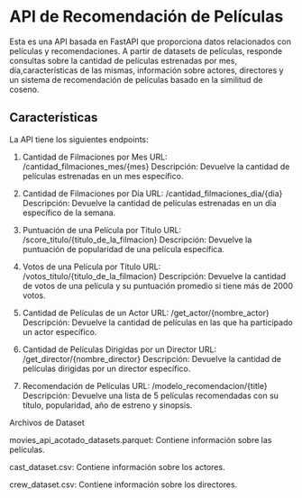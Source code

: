 # API de Recomendación de Películas

Esta es una API basada en FastAPI que proporciona datos relacionados con películas y recomendaciones. A partir de datasets de películas, responde consultas sobre la cantidad de películas estrenadas por mes, día,características de las mismas, información sobre actores, directores y un sistema de recomendación de películas basado en la similitud de coseno.

## Características

La API tiene los siguientes endpoints:

1. Cantidad de Filmaciones por Mes
URL: /cantidad_filmaciones_mes/{mes}
Descripción: Devuelve la cantidad de películas estrenadas en un mes específico.

2. Cantidad de Filmaciones por Día
URL: /cantidad_filmaciones_dia/{dia}
Descripción: Devuelve la cantidad de películas estrenadas en un día específico de la semana.

3. Puntuación de una Película por Título
URL: /score_titulo/{titulo_de_la_filmacion}
Descripción: Devuelve la puntuación de popularidad de una película específica.

4. Votos de una Película por Título
URL: /votos_titulo/{titulo_de_la_filmacion}
Descripción: Devuelve la cantidad de votos de una película y su puntuación promedio si tiene más de 2000 votos.

5. Cantidad de Películas de un Actor
URL: /get_actor/{nombre_actor}
Descripción: Devuelve la cantidad de películas en las que ha participado un actor específico.

6. Cantidad de Películas Dirigidas por un Director
URL: /get_director/{nombre_director}
Descripción: Devuelve la cantidad de películas dirigidas por un director específico.

7. Recomendación de Películas
URL: /modelo_recomendacion/{title}
Descripción: Devuelve una lista de 5 películas recomendadas con su título, popularidad, año de estreno y sinopsis.


Archivos de Dataset

movies_api_acotado_datasets.parquet: Contiene información sobre las películas.

cast_dataset.csv: Contiene información sobre los actores.

crew_dataset.csv: Contiene información sobre los directores.
